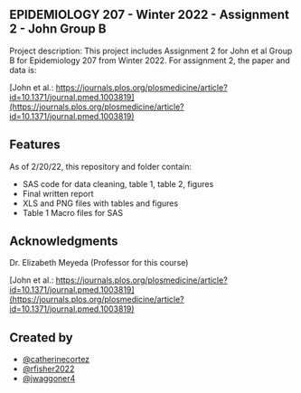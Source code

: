 ## EPIDEMIOLOGY 207 - Winter 2022 - Assignment 2 - John Group B

Project description: This project includes Assignment 2 for John et al Group B for Epidemiology 207 from Winter 2022. For assignment 2, the paper and data is: 

[John et al.: https://journals.plos.org/plosmedicine/article?id=10.1371/journal.pmed.1003819](https://journals.plos.org/plosmedicine/article?id=10.1371/journal.pmed.1003819)

## Features
As of 2/20/22, this repository and folder contain:
* SAS code for data cleaning, table 1, table 2, figures
* Final written report
* XLS and PNG files with tables and figures
* Table 1 Macro files for SAS


## Acknowledgments
Dr. Elizabeth Meyeda (Professor for this course)

[John et al.: https://journals.plos.org/plosmedicine/article?id=10.1371/journal.pmed.1003819](https://journals.plos.org/plosmedicine/article?id=10.1371/journal.pmed.1003819)

## Created by
* [@catherinecortez](https://github.com/catherinecortez)
* [@rfisher2022](https://github.com/rfisher2022)
* [@jwaggoner4](https://github.com/jwaggoner4)


